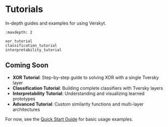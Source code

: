 # Tutorials

In-depth guides and examples for using Verskyt.

```{toctree}
:maxdepth: 2

xor_tutorial
classification_tutorial
interpretability_tutorial
```

## Coming Soon

- **XOR Tutorial**: Step-by-step guide to solving XOR with a single Tversky layer
- **Classification Tutorial**: Building complete classifiers with Tversky layers  
- **Interpretability Tutorial**: Understanding and visualizing learned prototypes
- **Advanced Tutorial**: Custom similarity functions and multi-layer architectures

For now, see the [Quick Start Guide](../quickstart.md) for basic usage examples.